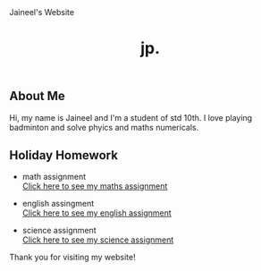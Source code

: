 <html>
<head>
	Jaineel's Website
	
</head> 
	<body> 
	<header>
		<h1>jp.</h1>
	</header>
	<main>
		<section>
			<h2>About Me</h2>
			<p>Hi, my name is Jaineel and I'm a student of std 10th. I love playing badminton and solve phyics and maths numericals.</p>
		</section>
		<section>
			<h2>Holiday Homework</h2>
			<ul>
				<li> math assignment</li>
				<a href="https://docs.google.com/document/d/1xlv3YjV2dDXvEP6JWOuv47FQ_a73TQo4kEDnMaV-O9w/edit?usp=sharing"> Click here to see my maths assignment </a>
</ul>
			<ul>
				<li>english assingment</li>
				<a href="https://docs.google.com/document/d/1KtZZko_bvYWuSv-pBe7AximPCVFrZwoF9njAtEoankk/edit?usp=sharing"> Click here to see my english assignment </a></ul>
		<ul><li> science assignment</li>
				<a href="https://docs.google.com/document/d/1xlv3YjV2dDXvEP6JWOuv47FQ_a73TQo4kEDnMaV-O9w/edit?usp=sharing"> Click here to see my science assignment </a></ul></section>
	</main>
	<footer>
		<p>Thank you for visiting my website!</p>
	</footer>
</body>
</html>
